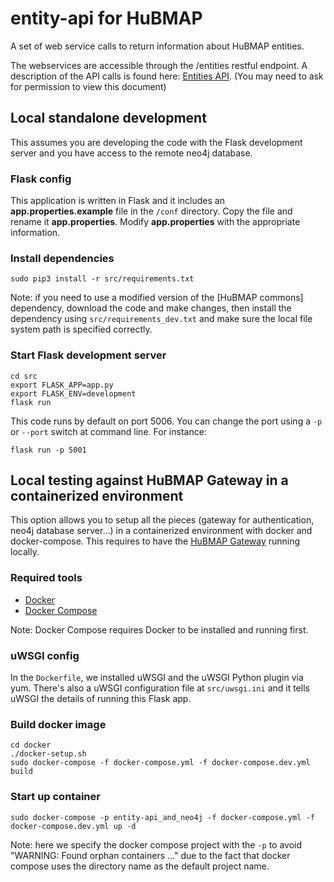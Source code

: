# entity-api for HuBMAP
A set of web service calls to return information about HuBMAP entities.

The webservices are accessible through the /entities restful endpoint.
A description of the API calls is found here: [Entities API](https://drive.google.com/open?id=16C5vINOV53mKO5hIpFycbSdETsi6SIYd2FzB4Py2jBI).  (You may need to ask for permission to view this document)

## Local standalone development

This assumes you are developing the code with the Flask development server and you have access to the remote neo4j database.

### Flask config

This application is written in Flask and it includes an **app.properties.example** file in the `/conf` directory.  Copy the file and rename it **app.properties**.  Modify **app.properties** with the appropriate information.

### Install dependencies

````
sudo pip3 install -r src/requirements.txt
````

Note: if you need to use a modified version of the [HuBMAP commons] dependency, download the code and make changes, then install the dependency using `src/requirements_dev.txt` and make sure the local file system path is specified correctly.

### Start Flask development server

````
cd src
export FLASK_APP=app.py
export FLASK_ENV=development
flask run
````

This code runs by default on port 5006. You can change the port using a `-p` or `--port` switch at command line. For instance:

````
flask run -p 5001
````

## Local testing against HuBMAP Gateway in a containerized environment

This option allows you to setup all the pieces (gateway for authentication, neo4j database server...) in a containerized environment with docker and docker-compose. This requires to have the [HuBMAP Gateway](https://github.com/hubmapconsortium/gateway) running locally.

### Required tools

- [Docker](https://docs.docker.com/install/)
- [Docker Compose](https://docs.docker.com/compose/install/)

Note: Docker Compose requires Docker to be installed and running first.


### uWSGI config

In the `Dockerfile`, we installed uWSGI and the uWSGI Python plugin via yum. There's also a uWSGI configuration file at `src/uwsgi.ini` and it tells uWSGI the details of running this Flask app.


### Build docker image

````
cd docker
./docker-setup.sh
sudo docker-compose -f docker-compose.yml -f docker-compose.dev.yml build
````

### Start up container

````
sudo docker-compose -p entity-api_and_neo4j -f docker-compose.yml -f docker-compose.dev.yml up -d
````

Note: here we specify the docker compose project with the `-p` to avoid "WARNING: Found orphan containers ..." due to the fact that docker compose uses the directory name as the default project name.